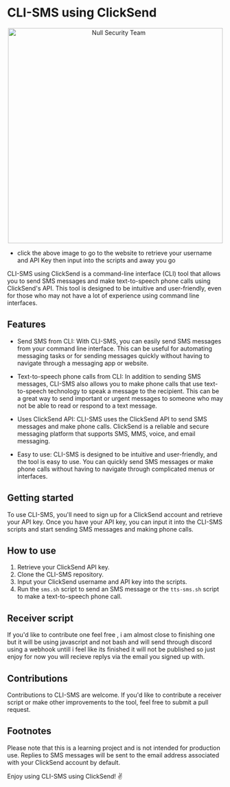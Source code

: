 # CLI-SMS using ClickSend

<p align="center">
  <a href="https://www.clicksend.com">
    <img src="https://user-images.githubusercontent.com/48811414/220822585-7234b35d-d20f-46e6-9a34-26c3db3afa80.png" alt="Null Security Team" width="500" 
    onmouseover="this.style.transform='scale(1.05)'; this.style.opacity='0.8';" 
    onmouseout="this.style.transform='scale(1)'; this.style.opacity='1';">
  </a>


- click the above image to go to the website to retrieve your username and API Key then input into the scripts and away you go

CLI-SMS using ClickSend is a command-line interface (CLI) tool that allows you to send SMS messages and make text-to-speech phone calls using ClickSend's API. This tool is designed to be intuitive and user-friendly, even for those who may not have a lot of experience using command line interfaces.

## Features

- Send SMS from CLI: With CLI-SMS, you can easily send SMS messages from your command line interface. This can be useful for automating messaging tasks or for sending messages quickly without having to navigate through a messaging app or website.

- Text-to-speech phone calls from CLI: In addition to sending SMS messages, CLI-SMS also allows you to make phone calls that use text-to-speech technology to speak a message to the recipient. This can be a great way to send important or urgent messages to someone who may not be able to read or respond to a text message.

- Uses ClickSend API: CLI-SMS uses the ClickSend API to send SMS messages and make phone calls. ClickSend is a reliable and secure messaging platform that supports SMS, MMS, voice, and email messaging.

- Easy to use: CLI-SMS is designed to be intuitive and user-friendly, and the tool is easy to use. You can quickly send SMS messages or make phone calls without having to navigate through complicated menus or interfaces.

## Getting started

To use CLI-SMS, you'll need to sign up for a ClickSend account and retrieve your API key. Once you have your API key, you can input it into the CLI-SMS scripts and start sending SMS messages and making phone calls.

## How to use

1. Retrieve your ClickSend API key.
2. Clone the CLI-SMS repository.
3. Input your ClickSend username and API key into the scripts.
4. Run the `sms.sh` script to send an SMS message or the `tts-sms.sh` script to make a text-to-speech phone call.

## Receiver script

If you'd like to contribute one feel free , i am almost close to finishing one but it will be using javascript and not bash and will send through discord using a webhook untill i feel like its finished it will not be published so just enjoy for now you will recieve replys via the email you signed up with.

## Contributions

Contributions to CLI-SMS are welcome. If you'd like to contribute a receiver script or make other improvements to the tool, feel free to submit a pull request.

## Footnotes

Please note that this is a learning project and is not intended for production use. Replies to SMS messages will be sent to the email address associated with your ClickSend account by default.

Enjoy using CLI-SMS using ClickSend! ✌️
